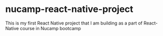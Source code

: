 # nucamp-react-native-project
This is my first React Native project that I am building as a part of React-Native course in Nucamp bootcamp

